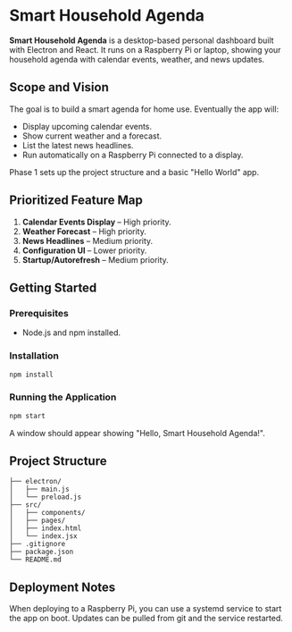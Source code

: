 # Smart Household Agenda

**Smart Household Agenda** is a desktop-based personal dashboard built with Electron and React. It runs on a Raspberry Pi or laptop, showing your household agenda with calendar events, weather, and news updates.

## Scope and Vision

The goal is to build a smart agenda for home use. Eventually the app will:
- Display upcoming calendar events.
- Show current weather and a forecast.
- List the latest news headlines.
- Run automatically on a Raspberry Pi connected to a display.

Phase 1 sets up the project structure and a basic "Hello World" app.

## Prioritized Feature Map

1. **Calendar Events Display** – High priority.
2. **Weather Forecast** – High priority.
3. **News Headlines** – Medium priority.
4. **Configuration UI** – Lower priority.
5. **Startup/Autorefresh** – Medium priority.

## Getting Started

### Prerequisites

- Node.js and npm installed.

### Installation

```bash
npm install
```

### Running the Application

```bash
npm start
```

A window should appear showing "Hello, Smart Household Agenda!".

## Project Structure

```
├── electron/
│   ├── main.js
│   └── preload.js
├── src/
│   ├── components/
│   ├── pages/
│   ├── index.html
│   └── index.jsx
├── .gitignore
├── package.json
└── README.md
```

## Deployment Notes

When deploying to a Raspberry Pi, you can use a systemd service to start the app on boot. Updates can be pulled from git and the service restarted.
